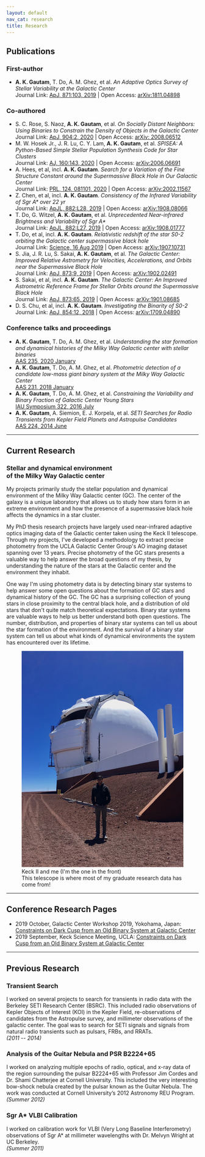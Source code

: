 ```yaml
---
layout: default
nav_cat: research
title: Research
---
```


## Publications

### First-author
* **A. K. Gautam**, T. Do, A. M. Ghez, et al. *An Adaptive Optics Survey of Stellar Variability at the Galactic Center*<br>Journal Link: [ApJ, 871:103, 2019](https://doi.org/10.3847/1538-4357/aaf103) \| Open Access: [arXiv:1811.04898](https://arxiv.org/abs/1811.04898)


### Co-authored
* S. C. Rose, S. Naoz, **A. K. Gautam**, et al. *On Socially Distant Neighbors: Using Binaries to Constrain the Density of Objects in the Galactic Center*<br>Journal Link: [ApJ, 904:2, 2020](https://doi.org/10.3847/1538-4357/abc557) \| Open Access: [arXiv: 2008.06512](https://arxiv.org/abs/2008.06512)
* M. W. Hosek Jr., J. R. Lu, C. Y. Lam, **A. K. Gautam**, et al. *SPISEA: A Python-Based Simple Stellar Population Synthesis Code for Star Clusters*<br>Journal Link: [AJ, 160:143, 2020](https://doi.org/10.3847/1538-3881/aba533) \| Open Access: [arXiv:2006.06691](https://arxiv.org/abs/2006.06691)
* A. Hees, et al, incl. **A. K. Gautam**. *Search for a Variation of the Fine Structure Constant around the Supermassive Black Hole in Our Galactic Center*<br>Journal Link: [PRL, 124, 081101, 2020](https://doi.org/10.1103/PhysRevLett.124.081101) \| Open Access: [arXiv:2002.11567](https://arxiv.org/abs/2002.11567)
* Z. Chen, et al, incl. **A. K. Gautam**. *Consistency of the Infrared Variability of Sgr A\* over 22 yr*<br>Journal Link: [ApJL, 882:L28, 2019](https://doi.org/10.3847/2041-8213/ab3c68) \| Open Access: [arXiv:1908.08066](https://arxiv.org/abs/1908.08066)
* T. Do, G. Witzel, **A. K. Gautam**, et al. *Unprecedented Near-infrared Brightness and Variability of Sgr A\**<br>Journal Link: [ApJL, 882:L27, 2019](https://doi.org/10.3847/2041-8213/ab38c3) \| Open Access: [arXiv:1908.01777](https://arxiv.org/abs/1908.01777)
* T. Do, et al, incl. **A. K. Gautam**. *Relativistic redshift of the star S0-2 orbiting the Galactic center supermassive black hole*<br>Journal Link: [Science, 16 Aug 2019](https://science.sciencemag.org/cgi/doi/10.1126/science.aav8137) \| Open Access: [arXiv:1907.10731](https://arxiv.org/abs/1907.10731)
* S. Jia, J. R. Lu, S. Sakai, **A. K. Gautam**, et al. *The Galactic Center: Improved Relative Astrometry for Velocities, Accelerations, and Orbits near the Supermassive Black Hole*<br>Journal Link: [ApJ, 873:9, 2019](https://doi.org/10.3847/1538-4357/ab01de) \| Open Access: [arXiv:1902.02491](https://arxiv.org/abs/1902.02491)
* S. Sakai, et al, incl. **A. K. Gautam**. *The Galactic Center: An Improved Astrometric Reference Frame for Stellar Orbits around the Supermassive Black Hole*<br>Journal Link: [ApJ, 873:65, 2019](https://doi.org/10.3847/1538-4357/ab0361) \| Open Access: [arXiv:1901.08685](https://arxiv.org/abs/1901.08685)
* D. S. Chu, et al, incl. **A. K. Gautam**. *Investigating the Binarity of S0-2*<br>Journal Link: [ApJ, 854:12, 2018](https://doi.org/10.3847/1538-4357/aaa3eb) \| Open Access: [arXiv:1709.04890](https://arxiv.org/abs/1709.04890)

### Conference talks and proceedings
* **A. K. Gautam**, T. Do, A. M. Ghez, et al. *Understanding the star formation and dynamical histories of the Milky Way Galactic center with stellar binaries*<br>[AAS 235, 2020 January](http://adsabs.harvard.edu/abs/2020AAS...23533603G)
* **A. K. Gautam**, T. Do, A. M. Ghez, et al. *Photometric detection of a candidate low-mass giant binary system at the Milky Way Galactic Center*<br>[AAS 231, 2018 January](http://adsabs.harvard.edu/abs/2018AAS...23121201K)
* **A. K. Gautam**, T. Do, A. M. Ghez, et al. *Constraining the Variability and Binary Fraction of Galactic Center Young Stars*<br>[IAU Symposium 322, 2016 July](https://arxiv.org/abs/1610.02441)
* **A. K. Gautam**, A. Siemion, E. J. Korpela, et al. *SETI Searches for Radio Transients from Kepler Field Planets and Astropulse Candidates*<br>[AAS 224, 2014 June](http://adsabs.harvard.edu/abs/2018AAS...23121201K)

<!---
### Public Astronomical Software
* Phoebe_Phitter: 
* PopStar
* 

See also: Github profile
-->

---

## Current Research

### Stellar and dynamical environment<br>of the Milky Way Galactic center

My projects primarily study the stellar population and dynamical environment of the Milky Way Galactic center (GC). The center of the galaxy is a unique laboratory that allows us to study how stars form in an extreme environment and how the presence of a supermassive black hole affects the dynamics in a star cluster.

My PhD thesis research projects have largely used near-infrared adaptive optics imaging data of the Galactic center taken using the Keck II telescope. Through my projects, I've developed a methodology to extract precise photometry from the UCLA Galactic Center Group's AO imaging dataset spanning over 13 years. Precise photometry of the GC stars presents a valuable way to help answer the broad questions of my thesis, by understanding the nature of the stars at the Galactic center and the environment they inhabit.

One way I'm using photometry data is by detecting binary star systems to help answer some open questions about the formation of GC stars and dynamical history of the GC. The GC has a surprising collection of young stars in close proximity to the central black hole, and a distribution of old stars that don't quite match theoretical expectations. Binary star systems are valuable ways to help us better understand both open questions. The number, distribution, and properties of binary star systems can tell us about the star formation of the environment. And the survival of a binary star system can tell us about what kinds of dynamical environments the system has encountered over its lifetime.

<figure>
	<img src="./Keck2_Me.jpg" alt="Keck II and me" title="Keck II and me" />
    <figcaption>Keck II and me (I'm the one in the front)<br>This telescope is where most of my graduate research data has come from!</figcaption>
</figure>

---

## Conference Research Pages
* 2019 October, Galactic Center Workshop 2019, Yokohama, Japan: [Constraints on Dark Cusp from an Old Binary System at Galactic Center](./2019-10-old-binary/)
* 2019 September, Keck Science Meeting, UCLA: [Constraints on Dark Cusp from an Old Binary System at Galactic Center](./2019-09-old-binary/)


---

## Previous Research

### Transient Search
I worked on several projects to search for transients in radio data with the Berkeley SETI Research Center (BSRC). This included radio observations of Kepler Objects of Interest (KOI) in the Kepler Field, re-observations of candidates from the Astropulse survey, and millimeter observations of the galactic center. The goal was to search for SETI signals and signals from natural radio transients such as pulsars, FRBs, and RRATs.<br>*(2011 -- 2014)*

### Analysis of the Guitar Nebula and PSR B2224+65
I worked on analyzing multiple epochs of radio, optical, and x-ray data of the region surrounding the pulsar B2224+65 with Professor Jim Cordes and Dr. Shami Chatterjee at Cornell University. This included the very interesting bow-shock nebula created by the pulsar known as the Guitar Nebula. The work was conducted at Cornell University’s 2012 Astronomy REU Program.<br>*(Summer 2012)*

### Sgr A* VLBI Calibration
I worked on calibration work for VLBI (Very Long Baseline Interferometry) observations of Sgr A* at millimeter wavelengths with Dr. Melvyn Wright at UC Berkeley.<br>*(Summer 2011)*